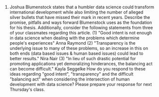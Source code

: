 1. Joshua Blumenstock states that a humbler data science could transform international development while also limiting the number of alleged silver bullets that have missed their mark in recent years. Describe the promise, pitfalls and ways forward Blumenstock uses as the foundation for his thesis. Additionally, consider the following statements from three of your classmates regarding this article. (1) "Good intent is not enough in data science when dealing with the problems which determine people's experiences" Anna Raymond (2) "Transparency is the underlying issue to many of these problems, so an increase in this on both ends (data based issues & human based issues) could lead to better results." Nira Nair (3) "In lieu of such drastic potential for promoting applications yet demoralizing hinderances, the balancing act can become difficult." Kayla Seggelke How do you respond to these ideas regarding "good intent", "transparency" and the difficult "balancing act" when considering the intersection of human development with data science? Please prepare your response for next Thursday's class.
